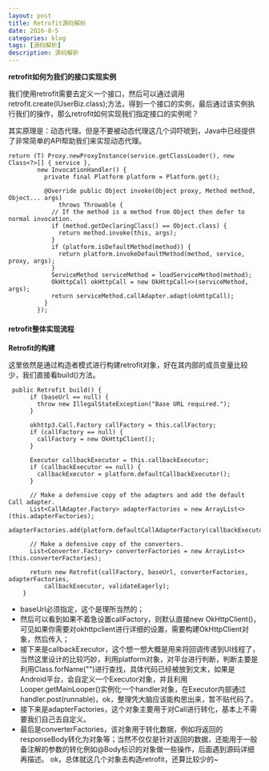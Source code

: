 ```yaml
---
layout: post
title: Retrofit源码解析
date: 2016-8-5
categories: blog
tags: [源码解析]
description: 源码解析
---   
```


**retrofit如何为我们的接口实现实例**

我们使用retrofit需要去定义一个接口，然后可以通过调用retrofit.create(IUserBiz.class);方法，得到一个接口的实例，最后通过该实例执行我们的操作，那么retrofit如何实现我们指定接口的实例呢？

其实原理是：动态代理。但是不要被动态代理这几个词吓唬到，Java中已经提供了非常简单的API帮助我们来实现动态代理。


```
return (T) Proxy.newProxyInstance(service.getClassLoader(), new Class<?>[] { service },
        new InvocationHandler() {
          private final Platform platform = Platform.get();

          @Override public Object invoke(Object proxy, Method method, Object... args)
              throws Throwable {
            // If the method is a method from Object then defer to normal invocation.
            if (method.getDeclaringClass() == Object.class) {
              return method.invoke(this, args);
            }
            if (platform.isDefaultMethod(method)) {
              return platform.invokeDefaultMethod(method, service, proxy, args);
            }
            ServiceMethod serviceMethod = loadServiceMethod(method);
            OkHttpCall okHttpCall = new OkHttpCall<>(serviceMethod, args);
            return serviceMethod.callAdapter.adapt(okHttpCall);
          }
        });
```


#### retrofit整体实现流程

**Retrofit的构建**

这里依然是通过构造者模式进行构建retrofit对象，好在其内部的成员变量比较少，我们直接看build()方法。

```
 public Retrofit build() {
      if (baseUrl == null) {
        throw new IllegalStateException("Base URL required.");
      }

      okhttp3.Call.Factory callFactory = this.callFactory;
      if (callFactory == null) {
        callFactory = new OkHttpClient();
      }

      Executor callbackExecutor = this.callbackExecutor;
      if (callbackExecutor == null) {
        callbackExecutor = platform.defaultCallbackExecutor();
      }

      // Make a defensive copy of the adapters and add the default Call adapter.
      List<CallAdapter.Factory> adapterFactories = new ArrayList<>(this.adapterFactories);
      adapterFactories.add(platform.defaultCallAdapterFactory(callbackExecutor));

      // Make a defensive copy of the converters.
      List<Converter.Factory> converterFactories = new ArrayList<>(this.converterFactories);

      return new Retrofit(callFactory, baseUrl, converterFactories, adapterFactories,
          callbackExecutor, validateEagerly);
    }
```


- baseUrl必须指定，这个是理所当然的；
- 然后可以看到如果不着急设置callFactory，则默认直接new OkHttpClient()，可见如果你需要对okhttpclient进行详细的设置，需要构建OkHttpClient对象，然后传入；
- 接下来是callbackExecutor，这个想一想大概是用来将回调传递到UI线程了，当然这里设计的比较巧妙，利用platform对象，对平台进行判断，判断主要是利用Class.forName("")进行查找，具体代码已经被放到文末，如果是Android平台，会自定义一个Executor对象，并且利用Looper.getMainLooper()实例化一个handler对象，在Executor内部通过handler.post(runnable)，ok，整理凭大脑应该能构思出来，暂不贴代码了。
- 接下来是adapterFactories，这个对象主要用于对Call进行转化，基本上不需要我们自己去自定义。
- 最后是converterFactories，该对象用于转化数据，例如将返回的responseBody转化为对象等；当然不仅仅是针对返回的数据，还能用于一般备注解的参数的转化例如@Body标识的对象做一些操作，后面遇到源码详细再描述。
ok，总体就这几个对象去构造retrofit，还算比较少的~